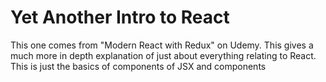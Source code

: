 # Yet Another Intro to React

This one comes from "Modern React with Redux" on Udemy. This gives a much more in depth explanation of just about everything relating to React. This is just the basics of components of JSX and components
